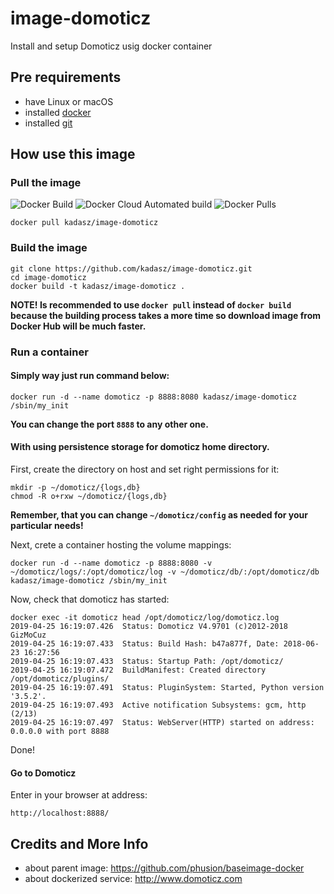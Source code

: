 # image-domoticz
Install and setup Domoticz usig docker container 

## Pre requirements

- have Linux or macOS
- installed [docker][1] 
- installed [git][2]

## How use this image

### Pull the image

![Docker Build](https://img.shields.io/docker/cloud/build/kadasz/image-domoticz.svg) ![Docker Cloud Automated build](https://img.shields.io/docker/cloud/automated/kadasz/image-domoticz.svg) ![Docker Pulls](https://img.shields.io/docker/pulls/kadasz/image-domoticz.svg)


```
docker pull kadasz/image-domoticz
```

### Build the image

```
git clone https://github.com/kadasz/image-domoticz.git
cd image-domoticz
docker build -t kadasz/image-domoticz .
```


__NOTE! Is recommended to use `docker pull` instead of `docker build` because the building process takes a more time so download image from Docker Hub will be much faster.__

### Run a container
#### Simply way just run command below:

```
docker run -d --name domoticz -p 8888:8080 kadasz/image-domoticz /sbin/my_init
```
__You can change the port `8888` to any other one.__

#### With using persistence storage for domoticz home directory.
First, create the directory on host and set right permissions for it:

```
mkdir -p ~/domoticz/{logs,db}
chmod -R o+rxw ~/domoticz/{logs,db}
```
__Remember, that you can change `~/domoticz/config` as needed for your particular needs!__

Next, crete a container hosting the volume mappings:

```
docker run -d --name domoticz -p 8888:8080 -v ~/domoticz/logs/:/opt/domoticz/log -v ~/domoticz/db/:/opt/domoticz/db kadasz/image-domoticz /sbin/my_init
```

Now, check that domoticz has started:

```
docker exec -it domoticz head /opt/domoticz/log/domoticz.log
2019-04-25 16:19:07.426  Status: Domoticz V4.9701 (c)2012-2018 GizMoCuz
2019-04-25 16:19:07.433  Status: Build Hash: b47a877f, Date: 2018-06-23 16:27:56
2019-04-25 16:19:07.433  Status: Startup Path: /opt/domoticz/
2019-04-25 16:19:07.472  BuildManifest: Created directory /opt/domoticz/plugins/
2019-04-25 16:19:07.491  Status: PluginSystem: Started, Python version '3.5.2'.
2019-04-25 16:19:07.493  Active notification Subsystems: gcm, http (2/13)
2019-04-25 16:19:07.497  Status: WebServer(HTTP) started on address: 0.0.0.0 with port 8888
```
Done!

#### Go to Domoticz
Enter in your browser at address:
```
http://localhost:8888/
```

## Credits and More Info
- about parent image: https://github.com/phusion/baseimage-docker
- about dockerized service: http://www.domoticz.com

[1]:https://www.docker.com/get-started
[2]:https://pl.atlassian.com/git/tutorials/install-git
